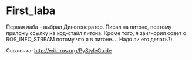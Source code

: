 # First_laba
Первая лаба - выбрал Диногенератор. Писал на питоне, поэтому приложу ссылку на код-стайл питона. Кроме того, я заигнорил совет о ROS_INFO_STREAM потому что я в питоне.... Надо ли его делать?)

Ссылочка: http://wiki.ros.org/PyStyleGuide
